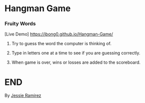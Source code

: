 # Hangman Game

### Fruity Words

[Live Demo] https://jbong0.github.io/Hangman-Game/

1) Try to guess the word the computer is thinking of. 

2) Type in letters one at a time to see if you are guessing correctly.

3) When game is over, wins or losses are added to the scoreboard. 

# END


By [Jessie Ramirez](https://jbong0.github.io/JBR)
